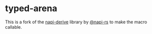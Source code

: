 # typed-arena

This is a fork of the [napi-derive](https://github.com/napi-rs/napi-rs/tree/main/crates/macro) 
library by [@napi-rs](https://github.com/napi-rs) to make the macro callable.
